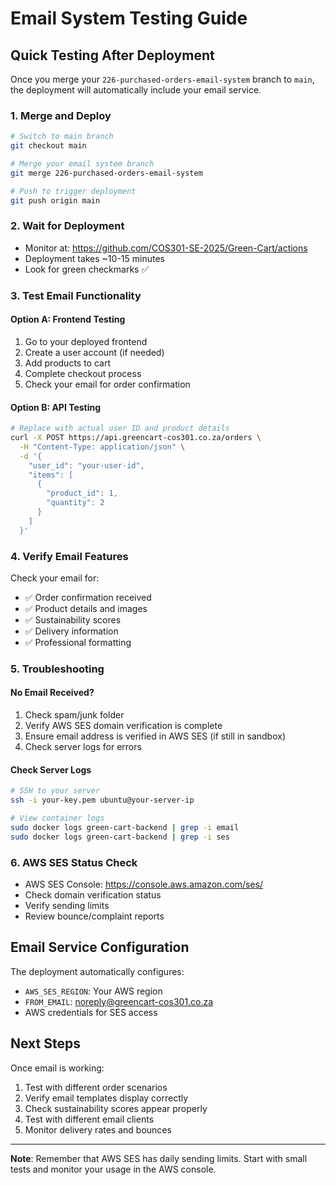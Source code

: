 # Email System Testing Guide

## Quick Testing After Deployment

Once you merge your `226-purchased-orders-email-system` branch to `main`, the deployment will automatically include your email service.

### 1. Merge and Deploy
```bash
# Switch to main branch
git checkout main

# Merge your email system branch
git merge 226-purchased-orders-email-system

# Push to trigger deployment
git push origin main
```

### 2. Wait for Deployment
- Monitor at: https://github.com/COS301-SE-2025/Green-Cart/actions
- Deployment takes ~10-15 minutes
- Look for green checkmarks ✅

### 3. Test Email Functionality

#### Option A: Frontend Testing
1. Go to your deployed frontend
2. Create a user account (if needed)
3. Add products to cart
4. Complete checkout process
5. Check your email for order confirmation

#### Option B: API Testing
```bash
# Replace with actual user ID and product details
curl -X POST https://api.greencart-cos301.co.za/orders \
  -H "Content-Type: application/json" \
  -d '{
    "user_id": "your-user-id",
    "items": [
      {
        "product_id": 1,
        "quantity": 2
      }
    ]
  }'
```

### 4. Verify Email Features
Check your email for:
- ✅ Order confirmation received
- ✅ Product details and images
- ✅ Sustainability scores
- ✅ Delivery information
- ✅ Professional formatting

### 5. Troubleshooting

#### No Email Received?
1. Check spam/junk folder
2. Verify AWS SES domain verification is complete
3. Ensure email address is verified in AWS SES (if still in sandbox)
4. Check server logs for errors

#### Check Server Logs
```bash
# SSH to your server
ssh -i your-key.pem ubuntu@your-server-ip

# View container logs
sudo docker logs green-cart-backend | grep -i email
sudo docker logs green-cart-backend | grep -i ses
```

### 6. AWS SES Status Check
- AWS SES Console: https://console.aws.amazon.com/ses/
- Check domain verification status
- Verify sending limits
- Review bounce/complaint reports

## Email Service Configuration

The deployment automatically configures:
- `AWS_SES_REGION`: Your AWS region
- `FROM_EMAIL`: noreply@greencart-cos301.co.za
- AWS credentials for SES access

## Next Steps

Once email is working:
1. Test with different order scenarios
2. Verify email templates display correctly
3. Check sustainability scores appear properly
4. Test with different email clients
5. Monitor delivery rates and bounces

---

**Note**: Remember that AWS SES has daily sending limits. Start with small tests and monitor your usage in the AWS console.
